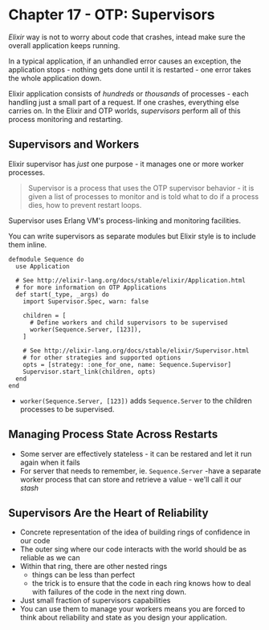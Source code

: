# Chapter 17 - OTP: Supervisors

*Elixir* way is not to worry about code that crashes, intead make sure the overall application keeps running.

In a typical application, if an unhandled error causes an exception, the application stops - nothing gets done until it is restarted - one error takes the whole application down.

Elixir application consists of *hundreds* or *thousands* of processes - each handling just a small part of a request. If one crashes, everything else carries on. In the Elixir and OTP worlds, *supervisors* perform all of this process monitoring and restarting.


## Supervisors and Workers

Elixir supervisor has *just* one purpose - it manages one or more worker processes.

> Supervisor is a process that uses the OTP supervisor behavior - it is given
> a list of processes to monitor and is told what to do if a process dies, how to prevent restart loops.

Supervisor uses Erlang VM's process-linking and monitoring facilities.

You can write supervisors as separate modules but Elixir style is to include them inline.

```
defmodule Sequence do
  use Application

  # See http://elixir-lang.org/docs/stable/elixir/Application.html
  # for more information on OTP Applications
  def start(_type, _args) do
    import Supervisor.Spec, warn: false

    children = [
      # Define workers and child supervisors to be supervised
      worker(Sequence.Server, [123]),
    ]

    # See http://elixir-lang.org/docs/stable/elixir/Supervisor.html
    # for other strategies and supported options
    opts = [strategy: :one_for_one, name: Sequence.Supervisor]
    Supervisor.start_link(children, opts)
  end
end

```

* `worker(Sequence.Server, [123])` adds `Sequence.Server` to the children processes to be supervised.

## Managing Process State Across Restarts

* Some server are effectively stateless - it can be restared and let it run again when it fails
* For server that needs to remember, ie. `Sequence.Server` -have a separate worker process that can store and retrieve a value - we'll call it our *stash*

## Supervisors Are the Heart of Reliability

* Concrete representation of the idea of building rings of confidence in our code
* The outer sing where our code interacts with the world should be as reliable as we can
* Within that ring, there are other nested rings
    *  things can be less than perfect
    *  the trick is to ensure that the code in each ring knows how to deal with failures of the code in the next ring down.
* Just small fraction of supervisors capabilities
* You can use them to manage your workers means you are forced to think about reliability and state as you design your application.